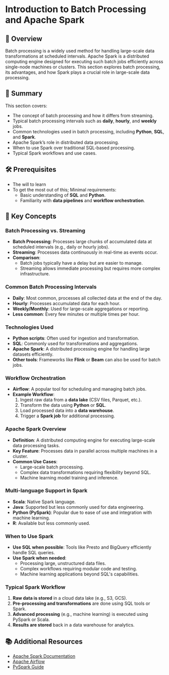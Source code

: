 # Introduction to Batch Processing and Apache Spark

## 📌 Overview

Batch processing is a widely used method for handling large-scale data transformations at scheduled intervals. Apache Spark is a distributed computing engine designed for executing such batch jobs efficiently across single-node machines or clusters. This section explores batch processing, its advantages, and how Spark plays a crucial role in large-scale data processing.

## 📖 Summary

This section covers:

- The concept of batch processing and how it differs from streaming.
- Typical batch processing intervals such as **daily**, **hourly**, and **weekly** jobs.
- Common technologies used in batch processing, including **Python**, **SQL**, and **Spark**.
- Apache Spark’s role in distributed data processing.
- When to use Spark over traditional SQL-based processing.
- Typical Spark workflows and use cases.

## 🛠️ Prerequisites

- The will to learn
- To get the most out of this; Minimal requirements:
  - Basic understanding of **SQL** and **Python**.
  - Familiarity with **data pipelines** and **workflow orchestration**.

## 🔑 Key Concepts

### Batch Processing vs. Streaming

- **Batch Processing**: Processes large chunks of accumulated data at scheduled intervals (e.g., daily or hourly jobs).
- **Streaming**: Processes data continuously in real-time as events occur.
- **Comparison**:
  - Batch jobs typically have a delay but are easier to manage.
  - Streaming allows immediate processing but requires more complex infrastructure.

### Common Batch Processing Intervals

- **Daily**: Most common, processes all collected data at the end of the day.
- **Hourly**: Processes accumulated data for each hour.
- **Weekly/Monthly**: Used for large-scale aggregations or reporting.
- **Less common**: Every few minutes or multiple times per hour.

### Technologies Used

- **Python scripts**: Often used for ingestion and transformation.
- **SQL**: Commonly used for transformations and aggregations.
- **Apache Spark**: A distributed processing engine for handling large datasets efficiently.
- **Other tools**: Frameworks like **Flink** or **Beam** can also be used for batch jobs.

### Workflow Orchestration

- **Airflow**: A popular tool for scheduling and managing batch jobs.
- **Example Workflow**:
  1. Ingest raw data from a **data lake** (CSV files, Parquet, etc.).
  2. Transform the data using **Python** or **SQL**.
  3. Load processed data into a **data warehouse**.
  4. Trigger a **Spark job** for additional processing.

### Apache Spark Overview

- **Definition**: A distributed computing engine for executing large-scale data processing tasks.
- **Key Feature**: Processes data in parallel across multiple machines in a cluster.
- **Common Use Cases**:
  - Large-scale batch processing.
  - Complex data transformations requiring flexibility beyond SQL.
  - Machine learning model training and inference.

### Multi-language Support in Spark

- **Scala**: Native Spark language.
- **Java**: Supported but less commonly used for data engineering.
- **Python (PySpark)**: Popular due to ease of use and integration with machine learning.
- **R**: Available but less commonly used.

### When to Use Spark

- **Use SQL when possible**: Tools like Presto and BigQuery efficiently handle SQL queries.
- **Use Spark when needed**:
  - Processing large, unstructured data files.
  - Complex workflows requiring modular code and testing.
  - Machine learning applications beyond SQL's capabilities.

### Typical Spark Workflow

1. **Raw data is stored** in a cloud data lake (e.g., S3, GCS).
2. **Pre-processing and transformations** are done using SQL tools or Spark.
3. **Advanced processing** (e.g., machine learning) is executed using PySpark or Scala.
4. **Results are stored** back in a data warehouse for analytics.

## 📚 Additional Resources

- [Apache Spark Documentation](https://spark.apache.org/docs/latest/)
- [Apache Airflow](https://airflow.apache.org/)
- [PySpark Guide](https://spark.apache.org/docs/latest/api/python/)
